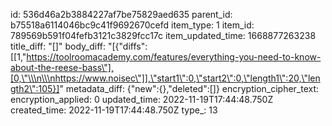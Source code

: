 id: 536d46a2b3884227af7be75829aed635
parent_id: b75518a6114046bc9c41f9692670cefd
item_type: 1
item_id: 789569b591f04fefb3121c3829fcc17c
item_updated_time: 1668877263238
title_diff: "[]"
body_diff: "[{\"diffs\":[[1,\"https://toolroomacademy.com/features/everything-you-need-to-know-about-the-reese-bass\"],[0,\"\\\n\\\nhttps://www.noisec\"]],\"start1\":0,\"start2\":0,\"length1\":20,\"length2\":105}]"
metadata_diff: {"new":{},"deleted":[]}
encryption_cipher_text: 
encryption_applied: 0
updated_time: 2022-11-19T17:44:48.750Z
created_time: 2022-11-19T17:44:48.750Z
type_: 13